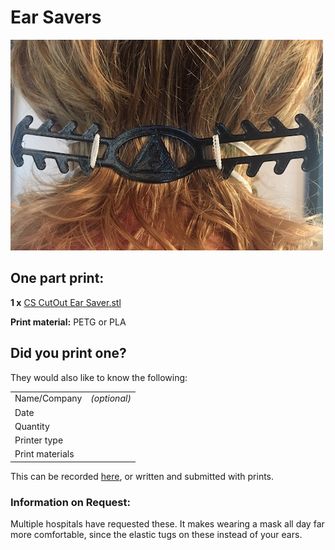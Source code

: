 # Ear Savers
![Ear Saver](https://raw.githubusercontent.com/CRASHSpace/COVID-19-3dprints/master/images/EarSaver.jpg)

## One part print:
**1 x** [CS CutOut Ear Saver.stl](https://github.com/CRASHSpace/COVID-19-3dprints/raw/master/Ear%20Savers/CS%20CutOut%20Ear%20Saver.stl)

**Print material:** PETG or PLA

## Did you print one?
They would also like to know the following:

|||
|--- |--- |
|Name/Company| _(optional)_|
|Date| |
|Quantity| |
|Printer type| |
|Print materials| |

This can be recorded [here](https://airtable.com/shrZCoERKFkLPPHIm), or written and submitted with prints.

### Information on Request:
Multiple hospitals have requested these. It makes wearing a mask all day far more comfortable, since the elastic tugs on these instead of your ears.
